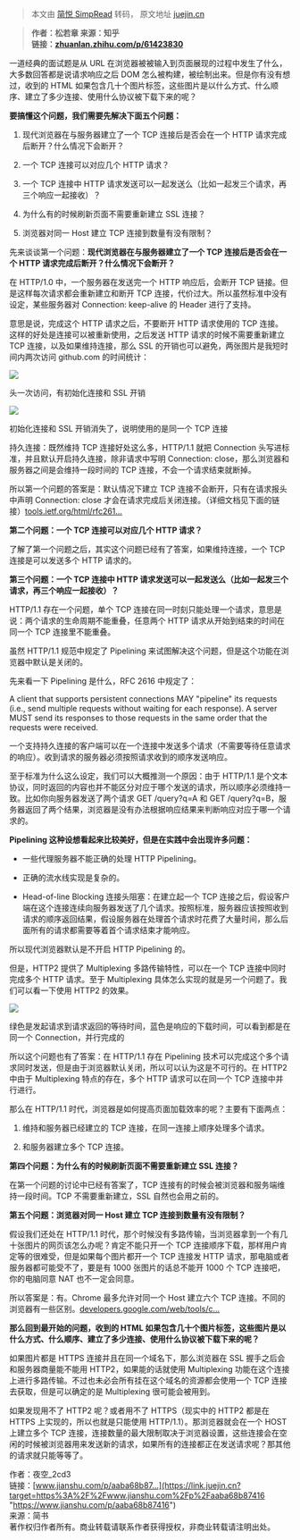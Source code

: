 > 本文由 [简悦 SimpRead](http://ksria.com/simpread/) 转码， 原文地址 [juejin.cn](https://juejin.cn/post/7166795434394910727)

> **作者：松若章 来源：知乎**  
> **链接：[zhuanlan.zhihu.com/p/61423830](https://link.juejin.cn?target=https%3A%2F%2Flinks.jianshu.com%2Fgo%3Fto%3Dhttps%253A%252F%252Fzhuanlan.zhihu.com%252Fp%252F61423830 "https://links.jianshu.com/go?to=https%3A%2F%2Fzhuanlan.zhihu.com%2Fp%2F61423830")**

一道经典的面试题是从 URL 在浏览器被被输入到页面展现的过程中发生了什么，大多数回答都是说请求响应之后 DOM 怎么被构建，被绘制出来。但是你有没有想过，收到的 HTML 如果包含几十个图片标签，这些图片是以什么方式、什么顺序、建立了多少连接、使用什么协议被下载下来的呢？

**要搞懂这个问题，我们需要先解决下面五个问题：**

1.  现代浏览器在与服务器建立了一个 TCP 连接后是否会在一个 HTTP 请求完成后断开？什么情况下会断开？
    
2.  一个 TCP 连接可以对应几个 HTTP 请求？
    
3.  一个 TCP 连接中 HTTP 请求发送可以一起发送么（比如一起发三个请求，再三个响应一起接收）？
    
4.  为什么有的时候刷新页面不需要重新建立 SSL 连接？
    
5.  浏览器对同一 Host 建立 TCP 连接到数量有没有限制？
    

先来谈谈第一个问题：**现代浏览器在与服务器建立了一个 TCP 连接后是否会在一个 HTTP 请求完成后断开？什么情况下会断开？**

在 HTTP/1.0 中，一个服务器在发送完一个 HTTP 响应后，会断开 TCP 链接。但是这样每次请求都会重新建立和断开 TCP 连接，代价过大。所以虽然标准中没有设定，某些服务器对 Connection: keep-alive 的 Header 进行了支持。

意思是说，完成这个 HTTP 请求之后，不要断开 HTTP 请求使用的 TCP 连接。这样的好处是连接可以被重新使用，之后发送 HTTP 请求的时候不需要重新建立 TCP 连接，以及如果维持连接，那么 SSL 的开销也可以避免，两张图片是我短时间内两次访问 github.com 的时间统计：

![](https://p3-juejin.byteimg.com/tos-cn-i-k3u1fbpfcp/efc41221a52d440094374ecf6381234d~tplv-k3u1fbpfcp-zoom-in-crop-mark:4536:0:0:0.awebp)

头一次访问，有初始化连接和 SSL 开销

![](https://p3-juejin.byteimg.com/tos-cn-i-k3u1fbpfcp/17ef6e6c306043eda9f9d119dbb0625b~tplv-k3u1fbpfcp-zoom-in-crop-mark:4536:0:0:0.awebp)

初始化连接和 SSL 开销消失了，说明使用的是同一个 TCP 连接

持久连接：既然维持 TCP 连接好处这么多，HTTP/1.1 就把 Connection 头写进标准，并且默认开启持久连接，除非请求中写明 Connection: close，那么浏览器和服务器之间是会维持一段时间的 TCP 连接，不会一个请求结束就断掉。

所以第一个问题的答案是：默认情况下建立 TCP 连接不会断开，只有在请求报头中声明 Connection: close 才会在请求完成后关闭连接。（详细文档见下面的链接）[tools.ietf.org/html/rfc261…](https://link.juejin.cn?target=https%3A%2F%2Flinks.jianshu.com%2Fgo%3Fto%3Dhttps%253A%252F%252Ftools.ietf.org%252Fhtml%252Frfc2616%2523section-8.1 "https://links.jianshu.com/go?to=https%3A%2F%2Ftools.ietf.org%2Fhtml%2Frfc2616%23section-8.1")

**第二个问题：一个 TCP 连接可以对应几个 HTTP 请求？**

了解了第一个问题之后，其实这个问题已经有了答案，如果维持连接，一个 TCP 连接是可以发送多个 HTTP 请求的。

**第三个问题：一个 TCP 连接中 HTTP 请求发送可以一起发送么（比如一起发三个请求，再三个响应一起接收）？**

HTTP/1.1 存在一个问题，单个 TCP 连接在同一时刻只能处理一个请求，意思是说：两个请求的生命周期不能重叠，任意两个 HTTP 请求从开始到结束的时间在同一个 TCP 连接里不能重叠。

虽然 HTTP/1.1 规范中规定了 Pipelining 来试图解决这个问题，但是这个功能在浏览器中默认是关闭的。

先来看一下 Pipelining 是什么，RFC 2616 中规定了：

A client that supports persistent connections MAY "pipeline" its requests (i.e., send multiple requests without waiting for each response). A server MUST send its responses to those requests in the same order that the requests were received.

一个支持持久连接的客户端可以在一个连接中发送多个请求（不需要等待任意请求的响应）。收到请求的服务器必须按照请求收到的顺序发送响应。

至于标准为什么这么设定，我们可以大概推测一个原因：由于 HTTP/1.1 是个文本协议，同时返回的内容也并不能区分对应于哪个发送的请求，所以顺序必须维持一致。比如你向服务器发送了两个请求 GET /query?q=A 和 GET /query?q=B，服务器返回了两个结果，浏览器是没有办法根据响应结果来判断响应对应于哪一个请求的。

**Pipelining 这种设想看起来比较美好，但是在实践中会出现许多问题：**

*   一些代理服务器不能正确的处理 HTTP Pipelining。
    
*   正确的流水线实现是复杂的。
    
*   Head-of-line Blocking 连接头阻塞：在建立起一个 TCP 连接之后，假设客户端在这个连接连续向服务器发送了几个请求。按照标准，服务器应该按照收到请求的顺序返回结果，假设服务器在处理首个请求时花费了大量时间，那么后面所有的请求都需要等着首个请求结束才能响应。
    

所以现代浏览器默认是不开启 HTTP Pipelining 的。

但是，HTTP2 提供了 Multiplexing 多路传输特性，可以在一个 TCP 连接中同时完成多个 HTTP 请求。至于 Multiplexing 具体怎么实现的就是另一个问题了。我们可以看一下使用 HTTP2 的效果。

![](https://p3-juejin.byteimg.com/tos-cn-i-k3u1fbpfcp/b1c9be204e9a44f3933ce1f8192245c0~tplv-k3u1fbpfcp-zoom-in-crop-mark:4536:0:0:0.awebp)

绿色是发起请求到请求返回的等待时间，蓝色是响应的下载时间，可以看到都是在同一个 Connection，并行完成的

所以这个问题也有了答案：在 HTTP/1.1 存在 Pipelining 技术可以完成这个多个请求同时发送，但是由于浏览器默认关闭，所以可以认为这是不可行的。在 HTTP2 中由于 Multiplexing 特点的存在，多个 HTTP 请求可以在同一个 TCP 连接中并行进行。

那么在 HTTP/1.1 时代，浏览器是如何提高页面加载效率的呢？主要有下面两点：

1.  维持和服务器已经建立的 TCP 连接，在同一连接上顺序处理多个请求。
    
2.  和服务器建立多个 TCP 连接。
    

**第四个问题：为什么有的时候刷新页面不需要重新建立 SSL 连接？**

在第一个问题的讨论中已经有答案了，TCP 连接有的时候会被浏览器和服务端维持一段时间。TCP 不需要重新建立，SSL 自然也会用之前的。

**第五个问题：浏览器对同一 Host 建立 TCP 连接到数量有没有限制？**

假设我们还处在 HTTP/1.1 时代，那个时候没有多路传输，当浏览器拿到一个有几十张图片的网页该怎么办呢？肯定不能只开一个 TCP 连接顺序下载，那样用户肯定等的很难受，但是如果每个图片都开一个 TCP 连接发 HTTP 请求，那电脑或者服务器都可能受不了，要是有 1000 张图片的话总不能开 1000 个 TCP 连接吧，你的电脑同意 NAT 也不一定会同意。

所以答案是：有。Chrome 最多允许对同一个 Host 建立六个 TCP 连接。不同的浏览器有一些区别。[developers.google.com/web/tools/c…](https://link.juejin.cn?target=https%3A%2F%2Flinks.jianshu.com%2Fgo%3Fto%3Dhttps%253A%252F%252Fdevelopers.google.com%252Fweb%252Ftools%252Fchrome-devtools%252Fnetwork%252Fissues%2523queued-or-stalled-requestsevelopers.google.com "https://links.jianshu.com/go?to=https%3A%2F%2Fdevelopers.google.com%2Fweb%2Ftools%2Fchrome-devtools%2Fnetwork%2Fissues%23queued-or-stalled-requestsevelopers.google.com")

**那么回到最开始的问题，收到的 HTML 如果包含几十个图片标签，这些图片是以什么方式、什么顺序、建立了多少连接、使用什么协议被下载下来的呢？**

如果图片都是 HTTPS 连接并且在同一个域名下，那么浏览器在 SSL 握手之后会和服务器商量能不能用 HTTP2，如果能的话就使用 Multiplexing 功能在这个连接上进行多路传输。不过也未必会所有挂在这个域名的资源都会使用一个 TCP 连接去获取，但是可以确定的是 Multiplexing 很可能会被用到。

如果发现用不了 HTTP2 呢？或者用不了 HTTPS（现实中的 HTTP2 都是在 HTTPS 上实现的，所以也就是只能使用 HTTP/1.1）。那浏览器就会在一个 HOST 上建立多个 TCP 连接，连接数量的最大限制取决于浏览器设置，这些连接会在空闲的时候被浏览器用来发送新的请求，如果所有的连接都正在发送请求呢？那其他的请求就只能等等了。

作者：夜空_2cd3  
链接：[www.jianshu.com/p/aaba68b87…](https://link.juejin.cn?target=https%3A%2F%2Fwww.jianshu.com%2Fp%2Faaba68b87416 "https://www.jianshu.com/p/aaba68b87416")  
来源：简书  
著作权归作者所有。商业转载请联系作者获得授权，非商业转载请注明出处。